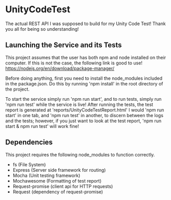# UnityCodeTest
The actual REST API I was supposed to build for my Unity Code Test!
Thank you all for being so understanding!

## Launching the Service and its Tests
This project assumes that the user has both npm and node installed on their computer.
If this is not the case, the following link is good to use!
https://nodejs.org/en/download/package-manager/

Before doing anything, first you need to install the node_modules
included in the package.json. Do this by running 'npm install' in the
root directory of the project.

To start the service simply run 'npm run start', and to run tests, simply run 'npm run test' while the service is live! After running the tests, the test report is generated at 'reports/UnityCodeTestReport.html'
I would 'npm run start' in one tab, and 'npm run test' in another, to discern between the logs and the tests;
however, if you just want to look at the test report, 'npm run start & npm run test' will work fine!

## Dependencies
This project requires the following node_modules to function correctly.
* fs (File System)
* Express (Server side framework for routing)
* Mocha (Unit testing framework)
* Mochawesome (Formatting of test report)
* Request-promise (client api for HTTP requests)
* Request (dependency of request-promise)
